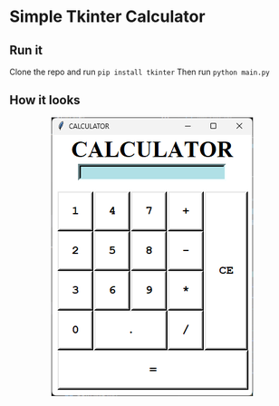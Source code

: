 # Simple Tkinter Calculator
## Run it
Clone the repo and run `pip install tkinter`
Then run `python main.py`

## How it looks
<div align = "center">
<img src="https://github.com/KushShriv/Python-Tkinter-Calculator/blob/main/image.png?raw=true" alt="Calculator Image">
</div>

